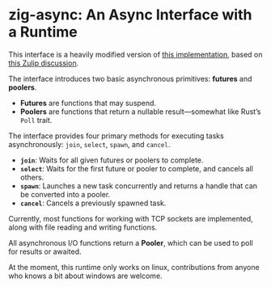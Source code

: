 # zig-async: An Async Interface with a Runtime

This interface is a heavily modified version of [this implementation](https://github.com/ziglang/zig/tree/async-await-demo), based on [this Zulip discussion](https://zsf.zulipchat.com/#narrow/channel/454446-ecosystem/topic/uri.20singer's.20thoughts.20about.20async.20I.2FO).

The interface introduces two basic asynchronous primitives: **futures** and **poolers**.

* **Futures** are functions that may suspend.
* **Poolers** are functions that return a nullable result—somewhat like Rust’s `Poll` trait.

The interface provides four primary methods for executing tasks asynchronously: `join`, `select`, `spawn`, and `cancel`.

* **`join`**: Waits for all given futures or poolers to complete.
* **`select`**: Waits for the first future or pooler to complete, and cancels all others.
* **`spawn`**: Launches a new task concurrently and returns a handle that can be converted into a pooler.
* **`cancel`**: Cancels a previously spawned task.

Currently, most functions for working with TCP sockets are implemented, along with file reading and writing functions.

All asynchronous I/O functions return a **Pooler**, which can be used to poll for results or awaited.

At the moment, this runtime only works on linux, contributions from anyone who knows a bit about windows are welcome.
